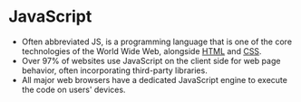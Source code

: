 # JavaScript 

* Often abbreviated JS, is a programming language that is one of the core technologies of the World Wide Web, alongside [HTML](/wiki/HTML) and [CSS](/wiki/CSS). 
* Over 97% of websites use JavaScript on the client side for web page behavior, often incorporating third-party libraries. 
* All major web browsers have a dedicated JavaScript engine to execute the code on users' devices.
